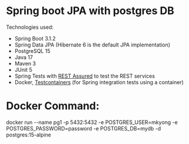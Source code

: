 # Spring boot JPA with postgres DB


Technologies used:

* Spring Boot 3.1.2
* Spring Data JPA (Hibernate 6 is the default JPA implementation)
* PostgreSQL 15
* Java 17
* Maven 3
* JUnit 5
* Spring Tests with [REST Assured](https://rest-assured.io/) to test the REST services
* Docker, [Testcontainers](https://testcontainers.com/) (for Spring integration tests using a container)

# Docker Command:
docker run --name pg1 -p 5432:5432 -e POSTGRES_USER=mkyong -e POSTGRES_PASSWORD=password -e POSTGRES_DB=mydb -d postgres:15-alpine